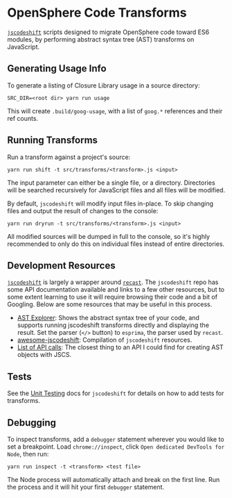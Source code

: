 # OpenSphere Code Transforms

[`jscodeshift`](https://github.com/facebook/jscodeshift) scripts designed to migrate OpenSphere code toward ES6 modules, by performing abstract syntax tree (AST) transforms on JavaScript.

## Generating Usage Info

To generate a listing of Closure Library usage in a source directory:

```
SRC_DIR=<root dir> yarn run usage
```

This will create `.build/goog-usage`, with a list of `goog.*` references and their ref counts.

## Running Transforms

Run a transform against a project's source:

```
yarn run shift -t src/transforms/<transform>.js <input>
```

The input parameter can either be a single file, or a directory. Directories will be searched recursively for JavaScript files and all files will be modified.

By default, `jscodeshift` will modify input files in-place. To skip changing files and output the result of changes to the console:

```
yarn run dryrun -t src/transforms/<transform>.js <input>
```

All modified sources will be dumped in full to the console, so it's highly recommended to only do this on individual files instead of entire directories.

## Development Resources

[`jscodeshift`](https://github.com/facebook/jscodeshift) is largely a wrapper around [`recast`](https://github.com/benjamn/recast). The `jscodeshift` repo has some API documentation available and links to a few other resources, but to some extent learning to use it will require browsing their code and a bit of Googling. Below are some resources that may be useful in this process.

- [AST Explorer](http://astexplorer.net/): Shows the abstract syntax tree of your code, and supports running jscodeshift transforms directly and displaying the result. Set the parser (`</>` button) to `esprima`, the parser used by `recast`.
- [awesome-jscodeshift](https://github.com/sejoker/awesome-jscodeshift): Compilation of `jscodeshift` resources.
- [List of API calls](https://github.com/RReverser/esprima_ast_explorer/blob/master/website/src/defs/jscodeshift.json): The closest thing to an API I could find for creating AST objects with JSCS.

## Tests

See the [Unit Testing](https://github.com/facebook/jscodeshift#unit-testing) docs for `jscodeshift` for details on how to add tests for transforms.

## Debugging

To inspect transforms, add a `debugger` statement wherever you would like to set a breakpoint. Load `chrome://inspect`, click `Open dedicated DevTools for Node`, then run:

```
yarn run inspect -t <transform> <test file>
```

The Node process will automatically attach and break on the first line. Run the process and it will hit your first `debugger` statement.
